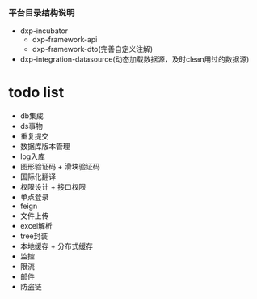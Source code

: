 

### 平台目录结构说明 
- dxp-incubator
    - dxp-framework-api
    - dxp-framework-dto(完善自定义注解)
- dxp-integration-datasource(动态加载数据源，及时clean用过的数据源)



# todo list


- db集成
- ds事物
- 重复提交
- 数据库版本管理
- log入库
- 图形验证码 + 滑块验证码
- 国际化翻译
- 权限设计 + 接口权限
- 单点登录
- feign
- 文件上传
- excel解析
- tree封装
- 本地缓存 + 分布式缓存
- 监控
- 限流
- 邮件 
- 防盗链